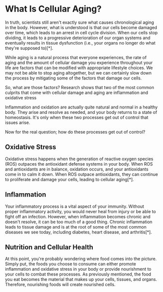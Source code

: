# What Is Cellular Aging?

In truth, scientists still aren't exactly sure what causes chronological aging in the body. However, what is understood is that our cells become damaged over time, which leads to an arrest in cell cycle division. When our cells stop dividing, it leads to a progressive deterioration of our organ systems and eventually results in tissue dysfunction (i.e., your organs no longer do what they're supposed to)[*].

While aging is a natural process that everyone experiences, the rate of aging and the amount of cellular damage you experience throughout your life are factors that can be modified with appropriate lifestyle choices. We may not be able to stop aging altogether, but we can certainly slow down the process by mitigating some of the factors that damage our cells.

So, what are those factors? Research shows that two of the most common culprits that come with cellular damage and aging are inflammation and oxidative stress

Inflammation and oxidation are actually quite natural and normal in a healthy body. They arise and resolve as needed, and your body returns to a state of homeostasis. It's only when these two processes get out of control that issues arise.

Now for the real question; how do these processes get out of control?

## Oxidative Stress

Oxidative stress happens when the generation of reactive oxygen species (ROS) outpaces the antioxidant defense systems in your body. When ROS and antioxidants are in balance, oxidation occurs, and your antioxidants come in to calm it down. When ROS outpace antioxidants, they can continue to proliferate and damage your cells, leading to cellular aging[*].

## Inflammation

Your inflammatory process is a vital aspect of your immunity. Without proper inflammatory activity, you would never heal from injury or be able to fight off an infection. However, when inflammation becomes chronic and doesn't resolve, it can be too much of a good thing. Chronic inflammation leads to tissue damage and is at the root of some of the most common diseases we see today, including diabetes, heart disease, and arthritis[*].

## Nutrition and Cellular Health

At this point, you're probably wondering where food comes into the picture. Simply put, the foods you choose to consume can either promote inflammation and oxidative stress in your body or provide nourishment to your cells to combat these processes. As previously mentioned, the food you eat becomes the material that makes up your cells, tissues, and organs. Therefore, nourishing foods will create nourished cells.